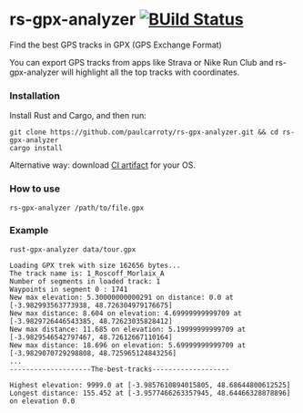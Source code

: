 # rs-gpx-analyzer  [![BUild Status](https://github.com/paulcarroty/rs-gpx-analyzer/actions/workflows/rust.yml/badge.svg)](https://github.com/paulcarroty/rs-gpx-analyzer/actions)


Find the best GPS tracks in GPX (GPS Exchange Format)

You can export GPS tracks from apps like Strava or Nike Run Club and rs-gpx-analyzer will highlight all the top tracks with coordinates.

### Installation

Install Rust and Cargo, and then run:


```
git clone https://github.com/paulcarroty/rs-gpx-analyzer.git && cd rs-gpx-analyzer
cargo install 
```

Alternative way: download [CI artifact](https://github.com/paulcarroty/rs-gpx-analyzer/actions/) for your OS.



### How to use

`rs-gpx-analyzer /path/to/file.gpx`


### Example 

```
rust-gpx-analyzer data/tour.gpx

Loading GPX trek with size 162656 bytes...
The track name is: 1_Roscoff_Morlaix_A
Number of segments in loaded track: 1
Waypoints in segment 0 : 1741
New max elevation: 5.30000000000291 on distance: 0.0 at [-3.982993563773938, 48.726304979176675]
New max distance: 8.604 on elevation: 4.69999999999709 at [-3.9829726446543385, 48.72623035828412]
New max distance: 11.685 on elevation: 5.19999999999709 at [-3.9829546542797467, 48.72612667110164]
New max distance: 18.696 on elevation: 5.69999999999709 at [-3.9829070729298808, 48.725965124843256]
...
--------------------The-best-tracks-------------------

Highest elevation: 9999.0 at [-3.9857610894015805, 48.68644800612525]
Longest distance: 155.452 at [-3.9577466263357945, 48.64466328878896] on elevation 0.0
```
 
